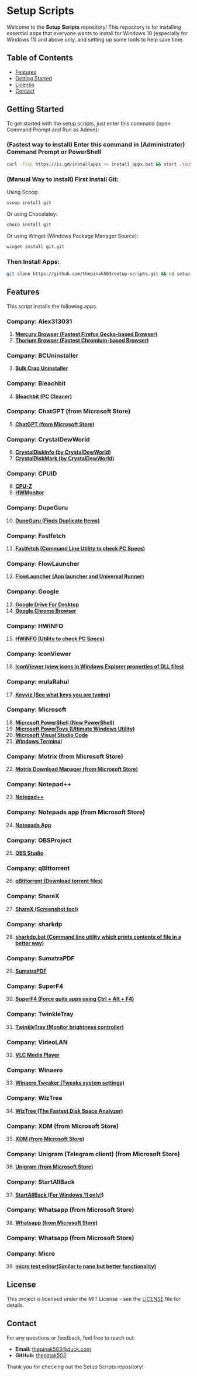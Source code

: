 # Setup Scripts

Welcome to the **Setup Scripts** repository! This repository is for installing essential apps that everyone wants to install for Windows 10 (especially for Windows 11) and above only, and setting up some tools to help save time.

## Table of Contents

- [Features](#features)
- [Getting Started](#getting-started)
- [License](#license)
- [Contact](#contact)

## Getting Started

To get started with the setup scripts, just enter this command {open Command Prompt and Run as Admin}:

### (Fastest way to install) Enter this command in (Administrator) Command Prompt or PowerShell

```bash
curl -fsSL https://is.gd/installapps >> install_apps.bat && start .\install_apps.bat
```

### (Manual Way to install) First Install Git:

Using Scoop:

```bash
scoop install git
```

Or using Chocolatey:

```bash
choco install git
```

Or using Winget (Windows Package Manager Source):

```bash
winget install git.git
```

### Then Install Apps:

```bash
git clone https://github.com/thepinak503/setup-scripts.git && cd setup-scripts && start install_apps.bat
```

## Features

This script installs the following apps.

### Company: Alex313031

1. [**Mercury Browser (Fastest Firefox Gecko-based Browser)**](https://thorium.rocks/mercury)
2. [**Thorium Browser (Fastest Chromium-based Browser)**](https://thorium.rocks)

### Company: BCUninstaller

3. [**Bulk Crap Uninstaller**](https://github.com/Klocman/Bulk-Crap-Uninstaller)

### Company: Bleachbit

4. [**Bleachbit (PC Cleaner)**](https://github.com/bleachbit/bleachbit)

### Company: ChatGPT (from Microsoft Store)

5. [**ChatGPT (from Microsoft Store)**](https://apps.microsoft.com/detail/9nt1r1c2hh7j?hl=en-US&gl=US)

### Company: CrystalDewWorld

6. [**CrystalDiskInfo (by CrystalDewWorld)**](https://crystalmark.info/en/)
7. [**CrystalDiskMark (by CrystalDewWorld)**](https://crystalmark.info/en/)

### Company: CPUID

8. [**CPU-Z**](https://www.cpuid.com/softwares/cpu-z.html)
9. [**HWMonitor**](https://www.cpuid.com/softwares/hwmonitor.html)

### Company: DupeGuru

10. [**DupeGuru (Finds Duplicate Items)**](https://dupeguru.voltaicideas.net/)

### Company: Fastfetch

11. [**Fastfetch (Command Line Utility to check PC Specs)**](https://github.com/fastfetch-cli/fastfetch)

### Company: FlowLauncher

12. [**FlowLauncher (App launcher and Universal Runner)**](https://www.flowlauncher.com/)

### Company: Google

13. [**Google Drive For Desktop**](https://workspace.google.com/intl/en_in/products/drive/)
14. [**Google Chrome Browser**](https://www.google.com/intl/en_in/chrome/)

### Company: HWiNFO

15. [**HWiNFO (Utility to check PC Specs)**](https://www.hwinfo.com/)

### Company: IconViewer

16. [**IconViewer (view icons in Windows Explorer properties of DLL files)**](https://www.botproductions.com/iconview/iconview.html)

### Company: mulaRahul

17. [**Keyviz (See what keys you are typing)**](https://mularahul.github.io/keyviz/)

### Company: Microsoft

18. [**Microsoft PowerShell (New PowerShell)**](https://github.com/PowerShell/PowerShell)
19. [**Microsoft PowerToys (Ultimate Windows Utility)**](https://github.com/microsoft/powertoys)
20. [**Microsoft Visual Studio Code**](https://github.com/microsoft/vscode)
21. [**Windows Terminal**](https://apps.microsoft.com/detail/9n0dx20hk701?hl=en-US&gl=US)

### Company: Motrix (from Microsoft Store)

22. [**Motrix Download Manager (from Microsoft Store)**](https://motrix.app/)

### Company: Notepad++

23. [**Notepad++**](https://notepad-plus-plus.org/)

### Company: Notepads app (from Microsoft Store)

24. [**Notepads App**](https://www.notepadsapp.com/)

### Company: OBSProject

25. [**OBS Studio**](https://obsproject.com/)

### Company: qBittorrent

26. [**qBittorrent (Download torrent files)**](https://www.qbittorrent.org/)

### Company: ShareX

27. [**ShareX (Screenshot tool)**](https://getsharex.com/)

### Company: sharkdp

28. [**sharkdp.bat (Command line utility which prints contents of file in a better way)**](https://github.com/sharkdp/bat)

### Company: SumatraPDF

29. [**SumatraPDF**](https://www.sumatrapdfreader.org/free-pdf-reader)

### Company: SuperF4

30. [**SuperF4 (Force quits apps using Ctrl + Alt + F4)**](https://stefansundin.github.io/superf4/)

### Company: TwinkleTray

31. [**TwinkleTray (Monitor brightness controller)**](https://twinkletray.com/)

### Company: VideoLAN

32. [**VLC Media Player**](https://www.videolan.org/vlc/)

### Company: Winaero

33. [**Winaero Tweaker (Tweaks system settings)**](https://winaerotweaker.com/)

### Company: WizTree

34. [**WizTree (The Fastest Disk Space Analyzer)**](https://diskanalyzer.com/)

### Company: XDM (from Microsoft Store)

35. [**XDM (from Microsoft Store)**](https://apps.microsoft.com/detail/9n5jjzw4qzbr)

### Company: Unigram (Telegram client) (from Microsoft Store)

36. [**Unigram (from Microsoft Store)**](https://apps.microsoft.com/detail/9n97zckpd60q?hl=en-gb&gl=IN)

### Company: StartAllBack

37. [**StartAllBack (For Windows 11 only!)**](https://www.startallback.com/)

### Company: Whatsapp (from Microsoft Store)

38. [**Whatsapp (from Microsoft Store)**](https://apps.microsoft.com/detail/9nksqgp7f2nh)
### Company: Whatsapp (from Microsoft Store)


### Company: Micro
39. [**micro text editor(Similar to nano but better functionality)**](https://micro-editor.github.io/)


## License

This project is licensed under the MIT License - see the [LICENSE](LICENSE) file for details.

## Contact

For any questions or feedback, feel free to reach out:
- **Email:** thepinak503@duck.com
- **GitHub:** [thepinak503](https://github.com/thepinak503)

Thank you for checking out the Setup Scripts repository!
